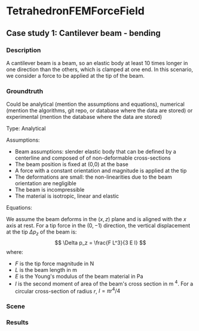 # TetrahedronFEMForceField

## Case study 1: Cantilever beam - bending

### Description

A cantilever beam is a beam, so an elastic body at least 10 times longer in one direction than the others, which is clamped at one end. In this scenario, we consider a force to be applied at the tip of the beam.

### Groundtruth

Could be analytical (mention the assumptions and equations), numerical (mention the algorithms, git repo, or database where the data are stored) or experimental (mention the database where the data are stored)

Type: Analytical

Assumptions:
* Beam assumptions: slender elastic body that can be defined by a centerline and composed of of non-deformable cross-sections
* The beam position is fixed at (0,0) at the base
* A force with a constant orientation and magnitude is applied at the tip
* The deformations are small: the non-linearities due to the beam orientation are negligible 
* The beam is incompressible
* The material is isotropic, linear and elastic

Equations:

We assume the beam deforms in the $(x,z)$ plane and is aligned with the $x$ axis at rest. For a tip force in the $(0,-1)$ direction, the vertical displacement at the tip $\Delta p_z$ of the beam is:
$$ \Delta p_z = \frac{F L^3}{3 E I} $$
where:
* $F$ is the tip force magnitude in N
* $L$ is the beam length in m
* $E$ is the Young's modulus of the beam material in Pa
* $I$ is the second moment of area of the beam's cross section in m $^4$. For a circular cross-section of radius $r$, $I=\pi r^4/4$

### Scene

### Results